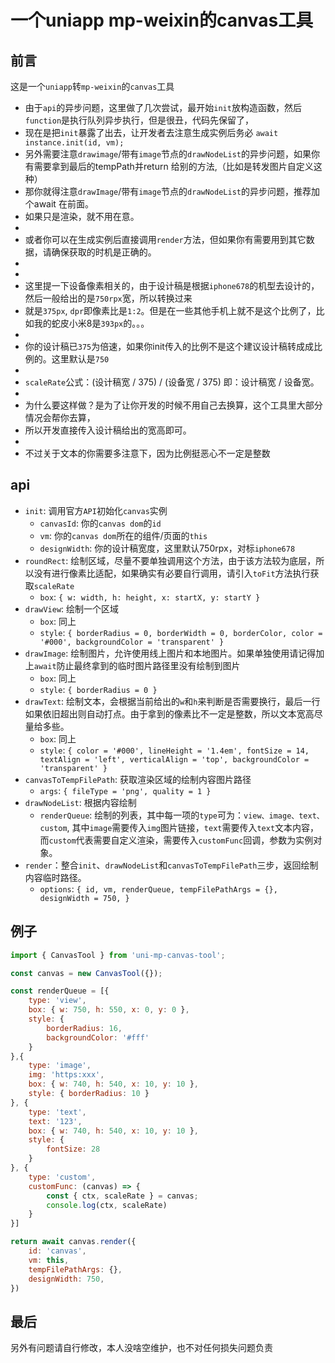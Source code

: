 # 一个uniapp mp-weixin的canvas工具

## 前言
这是一个`uniapp`转`mp-weixin`的`canvas`工具
 * 由于`api`的异步问题，这里做了几次尝试，最开始`init`放构造函数，然后`function`是执行队列异步执行，但是很丑，代码先保留了，
 * 现在是把`init`暴露了出去，让开发者去注意生成实例后务必 `await instance.init(id, vm);`
 * 另外需要注意`drawimage`/带有`image`节点的`drawNodeList`的异步问题，如果你有需要拿到最后的tempPath并return 给别的方法,（比如是转发图片自定义这种）
 * 那你就得注意`drawImage`/带有`image`节点的`drawNodeList`的异步问题，推荐加个await 在前面。
 * 如果只是渲染，就不用在意。
 *
 * 或者你可以在生成实例后直接调用`render`方法，但如果你有需要用到其它数据，请确保获取的时机是正确的。
 *
 *
 * 这里提一下设备像素相关的，由于设计稿是根据`iphone678`的机型去设计的，然后一般给出的是`750rpx`宽，所以转换过来
 * 就是`375px`, `dpr`即像素比是`1:2`。但是在一些其他手机上就不是这个比例了，比如我的蛇皮小米8是`393px`的。。。
 *
 * 你的设计稿已`375`为倍速，如果你init传入的比例不是这个建议设计稿转成成比例的。这里默认是`750`
 *
 * `scaleRate`公式：(设计稿宽 / 375) / (设备宽 / 375) 即：设计稿宽 / 设备宽。
 *
 * 为什么要这样做？是为了让你开发的时候不用自己去换算，这个工具里大部分情况会帮你去算，
 * 所以开发直接传入设计稿给出的宽高即可。
 *
 * 不过关于文本的你需要多注意下，因为比例挺恶心不一定是整数

## api
- `init`: 调用官方`API`初始化`canvas`实例
    + `canvasId`: 你的`canvas dom`的`id`
    + `vm`: 你的`canvas dom`所在的组件/页面的`this`
    + `designWidth`: 你的设计稿宽度，这里默认750rpx，对标`iphone678`
- `roundRect`: 绘制区域，尽量不要单独调用这个方法，由于该方法较为底层，所以没有进行像素比适配，如果确实有必要自行调用，请引入`toFit`方法执行获取`scaleRate`
    + `box`: `{ w: width, h: height, x: startX, y: startY }`
- `drawView`: 绘制一个区域
    + `box`: 同上
    + `style`: `{ borderRadius = 0, borderWidth = 0, borderColor, color = '#000', backgroundColor = 'transparent' }`
- `drawImage`: 绘制图片，允许使用线上图片和本地图片。如果单独使用请记得加上`await`防止最终拿到的临时图片路径里没有绘制到图片
    + `box`: 同上
    + `style`: `{ borderRadius = 0 }`
- `drawText`: 绘制文本，会根据当前给出的`w`和`h`来判断是否需要换行，最后一行如果依旧超出则自动打点。由于拿到的像素比不一定是整数，所以文本宽高尽量给多些。
    + `box`: 同上
    + `style`: `{ color = '#000', lineHeight = '1.4em', fontSize = 14, textAlign = 'left', verticalAlign = 'top', backgroundColor = 'transparent' }`
- `canvasToTempFilePath`: 获取渲染区域的绘制内容图片路径
    + `args`: `{ fileType = 'png', quality = 1 }`
- `drawNodeList`: 根据内容绘制
    + `renderQueue`: 绘制的列表，其中每一项的`type`可为：`view、image、text、custom`, 其中`image`需要传入`img`图片链接，`text`需要传入`text`文本内容，而`custom`代表需要自定义渲染，需要传入`customFunc`回调，参数为实例对象。
- `render`：整合`init`、`drawNodeList`和`canvasToTempFilePath`三步，返回绘制内容临时路径。
    + `options`: `{ id, vm, renderQueue, tempFilePathArgs = {}, designWidth = 750, }`

## 例子
```javascript
import { CanvasTool } from 'uni-mp-canvas-tool';

const canvas = new CanvasTool({});

const renderQueue = [{
    type: 'view',
    box: { w: 750, h: 550, x: 0, y: 0 },
    style: {
        borderRadius: 16,
        backgroundColor: '#fff'
    }
},{
    type: 'image',
    img: 'https:xxx',
    box: { w: 740, h: 540, x: 10, y: 10 },
    style: { borderRadius: 10 }
}, {
    type: 'text',
    text: '123',
    box: { w: 740, h: 540, x: 10, y: 10 },
    style: {
        fontSize: 28
    }
}, {
    type: 'custom',
    customFunc: (canvas) => {
        const { ctx, scaleRate } = canvas;
        console.log(ctx, scaleRate)
    }
}]

return await canvas.render({
    id: 'canvas',
    vm: this,
    tempFilePathArgs: {},
    designWidth: 750,
})

```

## 最后
另外有问题请自行修改，本人没啥空维护，也不对任何损失问题负责